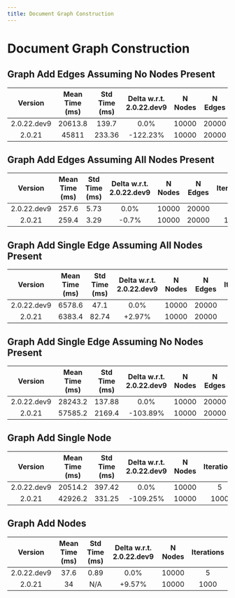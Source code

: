 ```yaml
---
title: Document Graph Construction
---
```

# Document Graph Construction

## Graph Add Edges Assuming No Nodes Present

| Version | Mean Time (ms) | Std Time (ms) | Delta w.r.t. 2.0.22.dev9 | N Nodes | N Edges | Iterations |
| :---: | :---: | :---: | :---: | :---: | :---: | :---: |
| 2.0.22.dev9 | 20613.8 | 139.7 | 0.0% | 10000 | 20000 | 5 |
| 2.0.21 | 45811 | 233.36 | -122.23% | 10000 | 20000 | 1000 |
## Graph Add Edges Assuming All Nodes Present

| Version | Mean Time (ms) | Std Time (ms) | Delta w.r.t. 2.0.22.dev9 | N Nodes | N Edges | Iterations |
| :---: | :---: | :---: | :---: | :---: | :---: | :---: |
| 2.0.22.dev9 | 257.6 | 5.73 | 0.0% | 10000 | 20000 | 5 |
| 2.0.21 | 259.4 | 3.29 | -0.7% | 10000 | 20000 | 1000 |
## Graph Add Single Edge Assuming All Nodes Present

| Version | Mean Time (ms) | Std Time (ms) | Delta w.r.t. 2.0.22.dev9 | N Nodes | N Edges | Iterations |
| :---: | :---: | :---: | :---: | :---: | :---: | :---: |
| 2.0.22.dev9 | 6578.6 | 47.1 | 0.0% | 10000 | 20000 | 5 |
| 2.0.21 | 6383.4 | 82.74 | +2.97% | 10000 | 20000 | 1000 |
## Graph Add Single Edge Assuming No Nodes Present

| Version | Mean Time (ms) | Std Time (ms) | Delta w.r.t. 2.0.22.dev9 | N Nodes | N Edges | Iterations |
| :---: | :---: | :---: | :---: | :---: | :---: | :---: |
| 2.0.22.dev9 | 28243.2 | 137.88 | 0.0% | 10000 | 20000 | 5 |
| 2.0.21 | 57585.2 | 2169.4 | -103.89% | 10000 | 20000 | 1000 |
## Graph Add Single Node

| Version | Mean Time (ms) | Std Time (ms) | Delta w.r.t. 2.0.22.dev9 | N Nodes | Iterations |
| :---: | :---: | :---: | :---: | :---: | :---: |
| 2.0.22.dev9 | 20514.2 | 397.42 | 0.0% | 10000 | 5 |
| 2.0.21 | 42926.2 | 331.25 | -109.25% | 10000 | 1000 |
## Graph Add Nodes

| Version | Mean Time (ms) | Std Time (ms) | Delta w.r.t. 2.0.22.dev9 | N Nodes | Iterations |
| :---: | :---: | :---: | :---: | :---: | :---: |
| 2.0.22.dev9 | 37.6 | 0.89 | 0.0% | 10000 | 5 |
| 2.0.21 | 34 | N/A | +9.57% | 10000 | 1000 |
